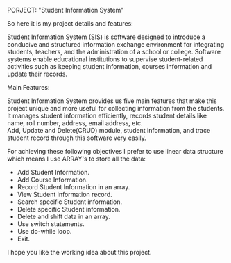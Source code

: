 PORJECT: "Student Information System"

So here it is my project details and features:

Student Information System (SIS) is software designed to introduce a conducive and structured information exchange environment for integrating students, teachers, and the administration of a school or college. Software systems enable educational institutions to supervise student-related activities such as keeping student information, courses information and update their records.

Main Features:

Student Information System provides us five main features that make this project unique and more useful for collecting information from the students. 
It manages student information efficiently, records student details like name, roll number, address, email address, etc.  
Add, Update and Delete(CRUD) module, student information, and trace student record through this software very easily.

For achieving these following objectives I prefer to use linear data structure which means I use ARRAY's to store all the data:

* Add Student Information.
* Add Course Information.
* Record Student Information in an array.
* View Student information record.
* Search specific Student information.
* Delete specific Student information.
* Delete and shift data in an array.
* Use switch statements.
* Use do-while loop.
* Exit.

I hope you like the working idea about this project.


